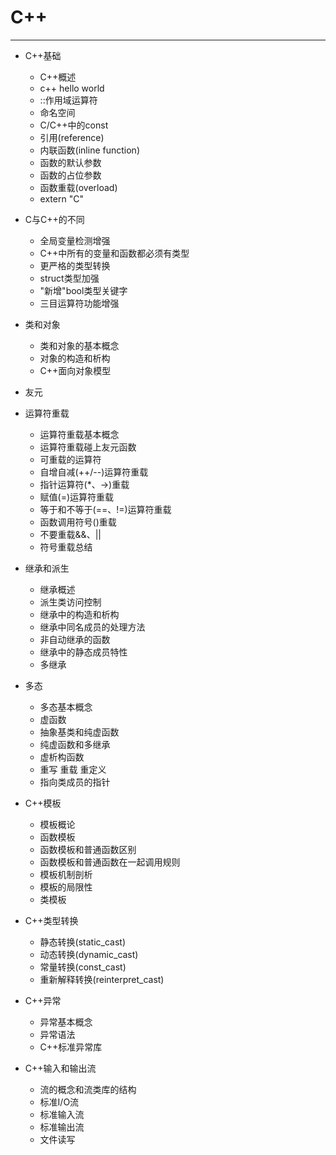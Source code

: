 # C++

---

- C++基础
  - C++概述
  - c++ hello world
  - ::作用域运算符
  - 命名空间
  - C/C++中的const
  - 引用(reference)
  - 内联函数(inline function)
  - 函数的默认参数
  - 函数的占位参数
  - 函数重载(overload)
  - extern "C"

- C与C++的不同
  - 全局变量检测增强
  - C++中所有的变量和函数都必须有类型
  - 更严格的类型转换
  - struct类型加强
  - "新增"bool类型关键字
  - 三目运算符功能增强

- 类和对象
  - 类和对象的基本概念
  - 对象的构造和析构
  - C++面向对象模型

- 友元
- 运算符重载
  - 运算符重载基本概念
  - 运算符重载碰上友元函数
  - 可重载的运算符
  - 自增自减(++/--)运算符重载
  - 指针运算符(*、->)重载
  - 赋值(=)运算符重载
  - 等于和不等于(==、!=)运算符重载
  - 函数调用符号()重载
  - 不要重载&&、||
  - 符号重载总结

- 继承和派生
  - 继承概述
  - 派生类访问控制
  - 继承中的构造和析构
  - 继承中同名成员的处理方法
  - 非自动继承的函数
  - 继承中的静态成员特性
  - 多继承

- 多态
  - 多态基本概念
  - 虚函数
  - 抽象基类和纯虚函数
  - 纯虚函数和多继承
  - 虚析构函数
  - 重写 重载 重定义
  - 指向类成员的指针
- C++模板
  - 模板概论
  - 函数模板
  - 函数模板和普通函数区别
  - 函数模板和普通函数在一起调用规则
  - 模板机制剖析
  - 模板的局限性
  - 类模板

- C++类型转换
  - 静态转换(static_cast)
  - 动态转换(dynamic_cast)
  - 常量转换(const_cast)
  - 重新解释转换(reinterpret_cast)

- C++异常
  - 异常基本概念
  - 异常语法
  - C++标准异常库

- C++输入和输出流
  - 流的概念和流类库的结构
  - 标准I/O流
  - 标准输入流
  - 标准输出流
  - 文件读写
